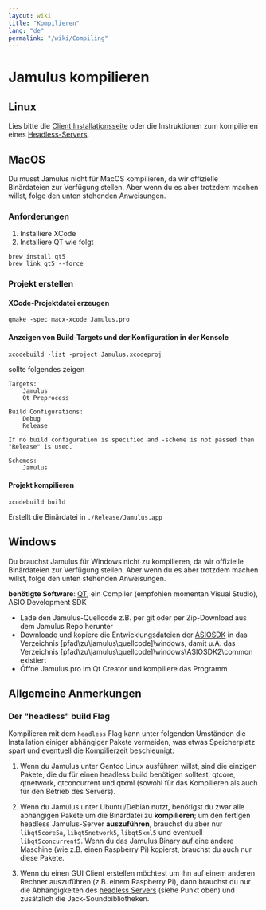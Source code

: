 ```yaml
---
layout: wiki
title: "Kompilieren"
lang: "de"
permalink: "/wiki/Compiling"
---
```


# Jamulus kompilieren

## Linux

Lies bitte die [Client Installationsseite](Installation-for-Linux) oder die Instruktionen zum kompilieren eines [Headless-Servers](Server-Linux#running-a-headless-server).

## MacOS
Du musst Jamulus nicht für MacOS kompilieren, da wir offizielle Binärdateien zur Verfügung stellen. Aber wenn du es aber trotzdem machen willst, folge den unten stehenden Anweisungen.
### Anforderungen

1. Installiere XCode
1. Installiere QT wie folgt

```shell
brew install qt5
brew link qt5 --force
```

### Projekt erstellen

#### XCode-Projektdatei erzeugen
```shell
qmake -spec macx-xcode Jamulus.pro
```

#### Anzeigen von Build-Targets und der Konfiguration in der Konsole
```shell
xcodebuild -list -project Jamulus.xcodeproj
```
sollte folgendes zeigen
```shell
Targets:
    Jamulus
    Qt Preprocess

Build Configurations:
    Debug
    Release

If no build configuration is specified and -scheme is not passed then "Release" is used.

Schemes:
    Jamulus
```

#### Projekt kompilieren

```shell
xcodebuild build
```

Erstellt die Binärdatei in `./Release/Jamulus.app`


## Windows
Du brauchst Jamulus für Windows nicht zu kompilieren, da wir offizielle Binärdateien zur Verfügung stellen. Aber wenn du es aber trotzdem machen willst, folge den unten stehenden Anweisungen.

**benötigte Software**: [QT](https://www.qt.io/download), ein Compiler (empfohlen momentan Visual Studio), ASIO Development SDK

- Lade den Jamulus-Quellcode z.B. per git oder per Zip-Download aus dem Jamulus Repo herunter
- Downloade und kopiere die Entwicklungsdateien der [ASIOSDK](https://www.steinberg.net/de/company/developer.html) in das Verzeichnis [pfad\zu\jamulus\quellcode]\windows, damit u.A. das
  Verzeichnis [pfad\zu\jamulus\quellcode]\windows\ASIOSDK2\common existiert
- Öffne Jamulus.pro im Qt Creator und kompiliere das Programm

## Allgemeine Anmerkungen

### Der "headless" build Flag

Kompilieren mit dem `headless` Flag kann unter folgenden Umständen die Installation einiger abhängiger Pakete vermeiden, was etwas Speicherplatz spart und eventuell die Kompilierzeit beschleunigt:

1. Wenn du Jamulus unter Gentoo Linux ausführen willst, sind die einzigen Pakete, die du für einen headless build benötigen solltest, qtcore, qtnetwork, qtconcurrent und qtxml (sowohl für das Kompilieren als auch für den Betrieb des Servers).

1. Wenn du Jamulus unter Ubuntu/Debian nutzt, benötigst du zwar alle abhängigen Pakete um die Binärdatei zu **kompilieren**; um den fertigen headless Jamulus-Server **auszuführen**, brauchst du aber nur `libqt5core5a`, `libqt5network5`, `libqt5xml5` und eventuell `libqt5concurrent5`. Wenn du das Jamulus Binary auf eine andere Maschine (wie z.B. einen Raspberry Pi) kopierst, brauchst du auch nur diese Pakete.

1. Wenn du einen GUI Client erstellen möchtest um ihn auf einem anderen Rechner auszuführen (z.B. einem Raspberry Pi), dann brauchst du nur die Abhängigkeiten des [headless Servers](Server-Linux#running-a-headless-server) (siehe Punkt oben) und zusätzlich die Jack-Soundbibliotheken.
